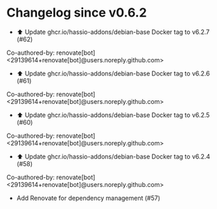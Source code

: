 # Changelog since v0.6.2
- ⬆️ Update ghcr.io/hassio-addons/debian-base Docker tag to v6.2.7 (#62)

Co-authored-by: renovate[bot] <29139614+renovate[bot]@users.noreply.github.com> 
- ⬆️ Update ghcr.io/hassio-addons/debian-base Docker tag to v6.2.6 (#61)

Co-authored-by: renovate[bot] <29139614+renovate[bot]@users.noreply.github.com> 
- ⬆️ Update ghcr.io/hassio-addons/debian-base Docker tag to v6.2.5 (#60)

Co-authored-by: renovate[bot] <29139614+renovate[bot]@users.noreply.github.com> 
- ⬆️ Update ghcr.io/hassio-addons/debian-base Docker tag to v6.2.4 (#58)

Co-authored-by: renovate[bot] <29139614+renovate[bot]@users.noreply.github.com> 
- Add Renovate for dependency management (#57) 
